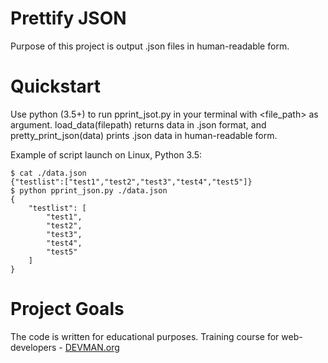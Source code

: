 # Prettify JSON

Purpose of this project is output .json files in human-readable form.

# Quickstart

Use python (3.5+) to run pprint_jsot.py in your terminal with <file_path> as
argument. load_data(filepath) returns data in .json format, and
pretty_print_json(data) prints .json data in human-readable form.

Example of script launch on Linux, Python 3.5:

```#!bash
$ cat ./data.json
{"testlist":["test1","test2","test3","test4","test5"]}
$ python pprint_json.py ./data.json
{
    "testlist": [
        "test1",
        "test2",
        "test3",
        "test4",
        "test5"
    ]
}

```

# Project Goals

The code is written for educational purposes. Training course for web-developers - [DEVMAN.org](https://devman.org)
